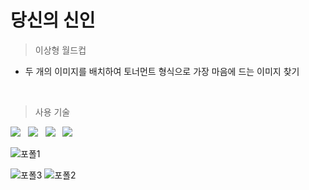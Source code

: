 # 당신의 신인

>이상형 월드컵
* 두 개의 이미지를 배치하여 토너먼트 형식으로 가장 마음에 드는 이미지 찾기
<br />

>사용 기술

<div align="left">
	<img src="https://img.shields.io/badge/React-61DAFB?style=flat&logo=React&logoColor=white" /> &nbsp
	<img src="https://img.shields.io/badge/styled components-DB7093?style=flat&logo=styled-components&logoColor=white" /> &nbsp
	<img src="https://img.shields.io/badge/HTML5-E34F26?style=flat&logo=HTML5&logoColor=white" /> &nbsp
	<img src="https://img.shields.io/badge/CSS3-1572B6?style=flat&logo=CSS3&logoColor=white" /> &nbsp
</div>


![포폴1](https://user-images.githubusercontent.com/100124429/201274806-c811eba4-9df7-483f-b77f-3516c1784b9a.PNG)

![포폴3](https://user-images.githubusercontent.com/100124429/201275009-608d6103-9724-4c1a-9060-037b6411360c.PNG)
![포폴2](https://user-images.githubusercontent.com/100124429/201275025-2fa55595-116e-455d-b2be-77b514768ec6.PNG)
